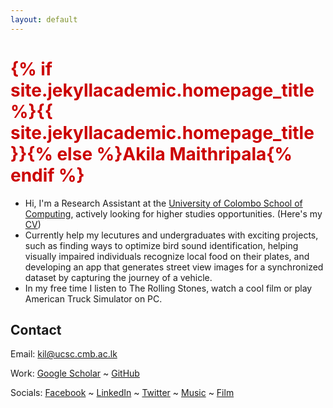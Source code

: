 ```yaml
---
layout: default
---
```


<h1 style="color: #cc0000;">{% if site.jekyllacademic.homepage_title %}{{ site.jekyllacademic.homepage_title }}{% else %}Akila Maithripala{% endif %}</h1> 

- Hi, I'm a Research Assistant at the [University of Colombo School of Computing](https://ucsc.cmb.ac.lk/), actively looking for higher studies opportunities. (Here's my [CV](https://drive.google.com/file/d/1lJ8QoJpzDV0izujdDpfMvUbd72Hq-0oc/view?usp=sharing))
- Currently help my lecutures and undergraduates with exciting projects, such as finding ways to optimize bird sound identification, helping visually impaired individuals recognize local food on their plates, and developing an app that generates street view images for a synchronized dataset by capturing the journey of a vehicle.
- In my free time I listen to The Rolling Stones, watch a cool film or play American Truck Simulator on PC.

## Contact

Email: [kil@ucsc.cmb.ac.lk](mailto:kil@ucsc.cmb.ac.lk)

Work: [Google Scholar](https://scholar.google.com/citations?user=Zv_xhb8AAAAJ&hl=en) ~ [GitHub](https://github.com/akilamaithri/)

Socials: [Facebook](https://www.facebook.com/akila.my3/) ~ [LinkedIn](https://www.linkedin.com/in/akilamaithri/) ~ [Twitter](https://twitter.com/akilamaithri) ~ [Music](https://open.spotify.com/user/akilamaithri) ~ [Film](https://letterboxd.com/akilamaithri/)
